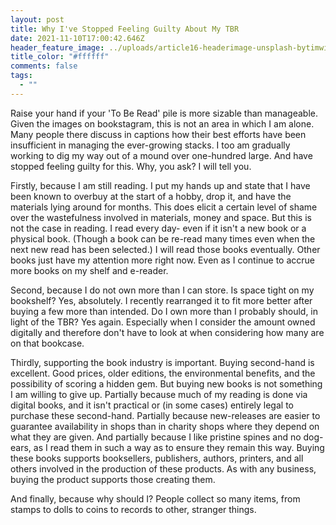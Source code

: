 ```yaml
---
layout: post
title: Why I've Stopped Feeling Guilty About My TBR
date: 2021-11-10T17:00:42.646Z
header_feature_image: ../uploads/article16-headerimage-unsplash-bytimwildsmith-.jfif
title_color: "#ffffff"
comments: false
tags:
  - ""
---
```

Raise your hand if your 'To Be Read' pile is more sizable than manageable. Given the images on bookstagram, this is not an area in which I am alone. Many people there discuss in captions how their best efforts have been insufficient in managing the ever-growing stacks. I too am gradually working to dig my way out of a mound over one-hundred large. And have stopped feeling guilty for this. Why, you ask? I will tell you.

Firstly, because I am still reading. I put my hands up and state that I have been known to overbuy at the start of a hobby, drop it, and have the materials lying around for months. This does elicit a certain level of shame over the wastefulness involved in materials, money and space. But this is not the case in reading. I read every day- even if it isn't a new book or a physical book. (Though a book can be re-read many times even when the next new read has been selected.) I will read those books eventually. Other books just have my attention more right now. Even as I continue to accrue more books on my shelf and e-reader.

Second, because I do not own more than I can store. Is space tight on my bookshelf? Yes, absolutely. I recently rearranged it to fit more better after buying a few more than intended. Do I own more than I probably should, in light of the TBR? Yes again. Especially when I consider the amount owned digitally and therefore don't have to look at when considering how many are on that bookcase.

Thirdly, supporting the book industry is important. Buying second-hand is excellent. Good prices, older editions, the environmental benefits, and the possibility of scoring a hidden gem. But buying new books is not something I am willing to give up. Partially because much of my reading is done via digital books, and it isn't practical or (in some cases) entirely legal to purchase these second-hand. Partially because new-releases are easier to guarantee availability in shops than in charity shops where they depend on what they are given. And partially because I like pristine spines and no dog-ears, as I read them in such a way as to ensure they remain this way. Buying these books supports booksellers, publishers, authors, printers, and all others involved in the production of these products. As with any business, buying the product supports those creating them.

And finally, because why should I? People collect so many items, from stamps to dolls to coins to records to other, stranger things.